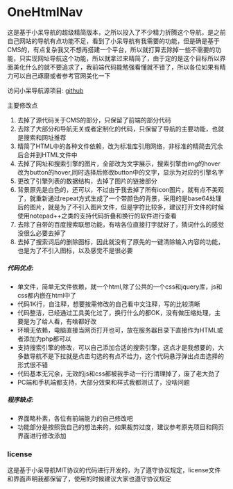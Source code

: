 # OneHtmlNav
这是基于小呆导航的超级精简版本，之所以投入了不少精力折腾这个导航，是之前自己网站的导航有点功能不足，看到了小呆导航有我需要的功能，但是确是基于CMS的，有点复杂我又不想再搭建一个平台，所以就打算去除掉一些不需要的功能，只实现网址导航这个功能，所以就拿过来精简了，由于定的是这个目标所以界面美化什么的就不要追求了，我前端代码能勉强看懂就不错了，所以各位如果有精力可以自己琢磨或者参考官网美化一下

访问小呆导航源项目: [github](https://github.com/xiaodai945/WEBJIKE)


主要修改点
1. 去掉了源代码关于CMS的部分，只保留了前端的部分代码
2. 去除了大部分和导航无关或者定制化的代码，只保留了导航的主要功能，也就是搜索和网址推荐
3. 精简了HTML中的各种文件依赖，改为标准库引用网络，非标准的精简去冗余后合并到HTML文件中
4. 去掉了网址和搜索引擎的图片，全部改为文字展示，搜索引擎由img的hover改为button的hover,同时选择后修改button中的文字，显示为对应的引擎名字
5. 更改了引擎列表的数据结构，去掉了图片的链接部分
6. 背景原先是白色的，还可以，不过由于我去掉了所有icon图片，就有点不美观了，就重新通过repeat方式生成了一个带颜色的背景，采用的是base64处理后的图片，就是为了不引入图片文件，但是字符比较多，建议打开文件的时候使用notepad++之类的支持代码折叠和换行的软件进行查看
7. 去除了自带的百度搜索联想功能，有啥各位直接打字就好了，猜词什么的感觉没很么必要去掉了
8. 去掉了搜索词后的删除图标，因此就没有了原先的一键清除输入内容的功能，也是为了不引入图标，以及感觉不是很必要

##### 代码优点:  
* 单文件，简单无文件依赖，就一个html,除了公共的一个css和jquery库，js和css都内嵌在html中了
* 代码1K行，自注释，想要按需修改的自己看中文注释，写的比较清晰
* 代码整洁，已经通过工具美化过了，换行什么的都OK，没有做压缩处理，主要是为了给人看，有啥都好改
* 环境无依赖，电脑直接当网页打开也可，放在服务器目录下直接作为HTML或者添加为php都可以
* 支持搜索引擎的修改，可以自己添加合适的搜索引擎，这点才是我想要的，大多数导航不是下拉就是点击勾选的有点不给力，这个代码悬浮弹出点击选择的形式很不错
* 代码基本无冗余，无效的js和css都被我手动一行行清理掉了，废了老大劲了
* PC端和手机端都支持，大部分效果和样式我都测试了，没啥问题

##### 程序缺点:
* 界面略朴素，各位有前端能力的自己修改吧
* 功能部分是按照我自己的想法来的，如果裁剪过度，建议参考原先项目和网页界面进行修改添加


### license
这是基于小呆导航MIT协议的代码进行开发的，为了遵守协议规定，license文件和界面声明我都保留了，使用的时候建议大家也遵守协议规定
